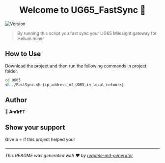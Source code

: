 <h1 align="center">Welcome to UG65_FastSync 👋</h1>
<p>
  <img alt="Version" src="https://img.shields.io/badge/version-1.0.1-blue.svg?cacheSeconds=2592000" />
</p>

> By running this script you fast sync your UG65 Milesight gateway for Helium miner

## How to Use

Download the project and then run the following commands in project folder.
```sh
cd UG65
sh ./FastSync.sh {ip_address_of_UG65_in_local_network}

```

## Author

👤 **Am1rFT**


## Show your support

Give a ⭐️ if this project helped you!

***
_This README was generated with ❤️ by [readme-md-generator](https://github.com/kefranabg/readme-md-generator)_